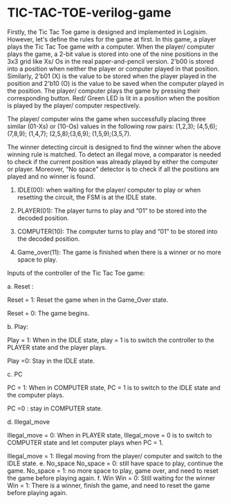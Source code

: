 # TIC-TAC-TOE-verilog-game
Firstly, the Tic Tac Toe game is designed and implemented in Logisim. However, let's define the rules for the game at first. In this game, a player plays the Tic Tac Toe game with a computer. When the player/ computer plays the game, a 2-bit value is stored into one of the nine positions in the 3x3 grid like Xs/ Os in the real paper-and-pencil version. 2'b00 is stored into a position when neither the player or computer played in that position. Similarly, 2'b01 (X) is the value to be stored when the player played in the position and 2'b10 (O) is the value to be saved when the computer played in the position. The player/ computer plays the game by pressing their corresponding button. Red/ Green LED is lit in a position when the position is played by the player/ computer respectively.

The player/ computer wins the game when successfully placing three similar (01-Xs) or (10-Os) values in the following row pairs: (1,2,3); (4,5,6);(7,8,9); (1,4,7); (2,5,8);(3,6,9); (1,5,9);(3,5,7).

The winner detecting circuit is designed to find the winner when the above winning rule is matched. To detect an illegal move, a comparator is needed to check if the current position was already played by either the computer or player. Moreover, “No space” detector is to check if all the positions are played and no winner is found.

1. IDLE(00): when waiting for the player/ computer to play or when resetting the circuit, the FSM is at the IDLE state.

2. PLAYER(01): The player turns to play and “01” to be stored into the decoded position.

3. COMPUTER(10): 
The computer turns to play and “01” to be stored into the decoded position.

4. Game_over(11): The game is finished when there is a winner or no more space to play.

Inputs of the controller of the Tic Tac Toe game:

a. Reset :

Reset = 1: Reset the game when in the Game_Over state.

Reset = 0: The game begins.

b. Play: 

Play = 1: When in the IDLE state, play = 1 is to switch the controller to the PLAYER state and the player plays.

Play =0: Stay in the IDLE state.

c. PC 

PC = 1: When in COMPUTER state, PC = 1 is to switch to the IDLE state and the computer plays. 

PC =0 : stay in COMPUTER state.

d. Illegal_move 

Illegal_move = 0: When in PLAYER state, Illegal_move = 0 is to switch to COMPUTER state and let computer plays when PC = 1.

Illegal_move = 1: Illegal moving from the player/ computer and switch to the IDLE state.
e. No_space 
No_space = 0: still have space to play, continue the game.
No_space = 1: no more space to play, game over, and need to reset the game before playing again.
f. Win
Win = 0: Still waiting for the winner
Win = 1: There is a winner, finish the game, and need to reset the game before playing again.
